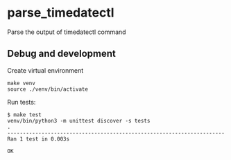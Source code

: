 # parse_timedatectl
Parse the output of timedatectl command

## Debug and development
Create virtual environment
```
make venv
source ./venv/bin/activate
```
Run tests:
```
$ make test
venv/bin/python3 -m unittest discover -s tests
.
----------------------------------------------------------------------
Ran 1 test in 0.003s

OK

```
